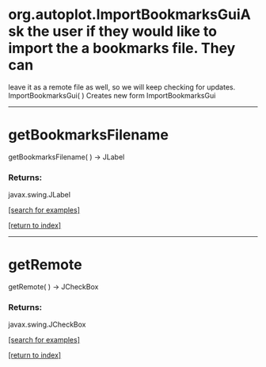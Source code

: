 # org.autoplot.ImportBookmarksGuiAsk the user if they would like to import the a bookmarks file.  They can
 leave it as a remote file as well, so we will keep checking for updates.
ImportBookmarksGui( )
Creates new form ImportBookmarksGui

***
<a name="getBookmarksFilename"></a>
# getBookmarksFilename
getBookmarksFilename(  ) &rarr; JLabel



### Returns:
javax.swing.JLabel


<a href="https://github.com/autoplot/dev/search?q=getBookmarksFilename&unscoped_q=getBookmarksFilename">[search for examples]</a>

<a href="https://github.com/autoplot/documentation/blob/master/javadoc/index-all.md">[return to index]</a>

***
<a name="getRemote"></a>
# getRemote
getRemote(  ) &rarr; JCheckBox



### Returns:
javax.swing.JCheckBox


<a href="https://github.com/autoplot/dev/search?q=getRemote&unscoped_q=getRemote">[search for examples]</a>

<a href="https://github.com/autoplot/documentation/blob/master/javadoc/index-all.md">[return to index]</a>

